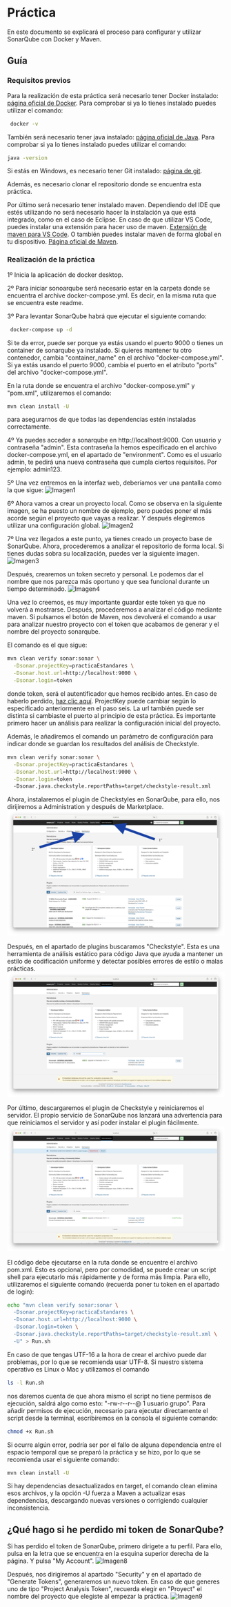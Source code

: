 # Práctica

En este documento se explicará el proceso para configurar y utilizar SonarQube con Docker y Maven.

## Guía

### Requisitos previos

Para la realización de esta práctica será necesario tener Docker instalado: [página oficial de Docker](https://www.docker.com).
Para comprobar si ya lo tienes instalado puedes utilizar el comando:
```sh 
 docker -v
```
También será necesario tener java instalado: [página oficial de Java](https://www.java.com/es/).
Para comprobar si ya lo tienes instalado puedes utilizar el comando:
```sh 
java -version
```
Si estás en Windows, es necesario tener Git instalado: [página de git](https://git-scm.com/).

Además, es necesario clonar el repositorio donde se encuentra esta práctica.

Por último será necesario tener instalado maven. Dependiendo del IDE que estés utilizando no será necesario hacer la instalación ya que está integrado, como en el caso de Eclipse. En caso de que utilizar VS Code, puedes instalar una extensión para hacer uso de maven. [Extensión de maven para VS Code](vscode:extension/vscjava.vscode-java-pack). O también puedes instalar maven de forma global en tu dispositivo. [Página oficial de Maven](https://maven.apache.org/download.cgi).

### Realización de la práctica

1º Inicia la aplicación de docker desktop.

2º Para iniciar sonoarqube será necesario estar en la carpeta donde se encuentra el archive docker-compose.yml. Es decir, en la misma ruta que se encuentra este readme.

3º Para levantar SonarQube habrá que ejecutar el siguiente comando:
```sh 
 docker-compose up -d
```
 Si te da error, puede ser porque ya estás usando el puerto 9000 o tienes un container de sonarqube ya instalado. Si quieres mantener tu otro contenedor, cambia "container_name" en el archivo "docker-compose.yml". Si ya estás usando el puerto 9000, cambia el puerto en el atributo "ports" del archivo "docker-compose.yml".

 En la ruta donde se encuentra el archivo "docker-compose.yml" y "pom.xml", utilizaremos el comando:
```sh
mvn clean install -U
````
para asegurarnos de que todas las dependencias estén instaladas correctamente.

4º Ya puedes acceder a sonarqube en http://localhost:9000. Con usuario y contraseña "admin". Esta contraseña la hemos especificado en el archivo docker-compose.yml, en el apartado de "environment". Como es el usuario admin, te pedirá una nueva contraseña que cumpla ciertos requisitos. Por ejemplo: admin123.

5º Una vez entremos en la interfaz web, deberíamos ver una pantalla como la que sigue: 
![Imagen1](./images/image1.png "Interfaz SonarQube")


6º Ahora vamos a crear un proyecto local. Como se observa en la siguiente imagen, se ha puesto un nombre de ejemplo, pero puedes poner el más acorde según el proyecto que vayas a realizar. Y después elegiremos utilizar una configuración global.
![Imagen2](./images/image2.png "Crear  proyecto")

7º Una vez llegados a este punto, ya tienes creado un proyecto base de SonarQube. Ahora, procederemos a analizar el repositorio de forma local. Si tienes dudas sobra su localización, puedes ver la siguiente imagen.
![Imagen3](./images/image3.png "Analizar localmente")

Después, crearemos un token secreto y personal. Le podemos dar el nombre que nos parezca más oportuno y que sea funcional durante un tiempo determinado.
![Imagen4](./images/image4.png "Creación de token")

Una vez lo creemos, es muy importante guardar este token ya que no volverá a mostrarse. Después, procederemos a analizar el código mediante maven. Si pulsamos el botón de Maven, nos devolverá el comando a usar para analizar nuestro proyecto con el token que acabamos de generar y el nombre del proyecto sonarqube.

El comando es el que sigue:
```sh 
mvn clean verify sonar:sonar \
  -Dsonar.projectKey=practicaEstandares \
  -Dsonar.host.url=http://localhost:9000 \
  -Dsonar.login=token
````

donde token, será el autentificador que hemos recibido antes. En caso de haberlo perdido,  [haz clic aquí](#qué-hago-si-he-perdido-mi-token-de-sonarqube). ProjectKey puede cambiar según lo especificado anteriormente en el paso seis. La url también puede ser distinta si cambiaste el puerto al principio de esta práctica. Es importante primero hacer un análisis para realizar la configuración inicial del proyecto. 

Además, le añadiremos el comando un parámetro de configuración para indicar donde se guardan los resultados del análisis de Checkstyle.
```sh 
mvn clean verify sonar:sonar \
  -Dsonar.projectKey=practicaEstandares \
  -Dsonar.host.url=http://localhost:9000 \
  -Dsonar.login=token
  -Dsonar.java.checkstyle.reportPaths=target/checkstyle-result.xml
```

Ahora, instalaremos el plugin de Checkstyles en SonarQube, para ello, nos dirijiremos a Administration y después de Marketplace.
![Imagen5](./images/image5.png "Localizar marketplace")

Después, en el apartado de plugins buscaramos "Checkstyle". Esta es una herramienta de análisis estático para código Java que ayuda a mantener un estilo de codificación uniforme y detectar posibles errores de estilo o malas prácticas.
![Imagen6](./images/image6.png "Buscar checkstyle")

Por último, descargaremos el plugin de Checkstyle y reiniciaremos el servidor. El propio servicio de SonarQube nos lanzará una advertencia para que reiniciamos el servidor y así poder instalar el plugin fácilmente.
![Imagen7](./images/image7.png "Instalar checkstyle")


El código debe ejecutarse en la ruta donde se encuentre el archivo pom.xml. Esto es opcional, pero por comodidad, se puede crear un script shell para ejecutarlo más rápidamente y de forma más limpia. Para ello, utilizaremos el siguiente comando (recuerda poner tu token en el apartado de login):
```sh 
echo "mvn clean verify sonar:sonar \
  -Dsonar.projectKey=practicaEstandares \
  -Dsonar.host.url=http://localhost:9000 \
  -Dsonar.login=token \
  -Dsonar.java.checkstyle.reportPaths=target/checkstyle-result.xml \
  -U" > Run.sh
```
En caso de que tengas UTF-16 a la hora de crear el archivo puede dar problemas, por lo que se recomienda usar UTF-8.
Si nuestro sistema operativo es Linux o Mac y utilizamos el comando
```sh
ls -l Run.sh
```
nos daremos cuenta de que ahora mismo el script no tiene permisos de ejecución, saldrá algo como esto: "-rw-r--r--@ 1 usuario  grupo". Para añadir permisos de ejecución, necesario para ejecutar directamente el script desde la terminal, escribiremos en la consola el siguiente comando:
```sh
chmod +x Run.sh
```
Si ocurre algún error, podría ser por el fallo de alguna dependencia entre el espacio temporal que se preparó la práctica y se hizo, por lo que se recomienda usar el siguiente comando:
```sh
mvn clean install -U
````
Si hay dependencias desactualizados en target, el comando clean elimina esos archivos, y la opción -U fuerza a Maven a actualizar esas dependencias, descargando nuevas versiones o corrigiendo cualquier inconsistencia.

## ¿Qué hago si he perdido mi token de SonarQube?

Si has perdido el token de SonarQube, primero dirigete a tu perfil. Para ello, pulsa en la letra que se encuentra en la esquina superior derecha de la página. Y pulsa "My Account".
![Imagen8](./images/image8.png "Llegar a tu perfil")

Después, nos dirigiremos al apartado "Security" y en el apartado de "Generate Tokens", generaremos un nuevo token. En caso de que generes uno de tipo "Project Analysis Token", recuerda elegir en "Proyect" el nombre del proyecto que elegiste al empezar la práctica. 
![Imagen9](./images/image9.png "Generar nuevo token")
